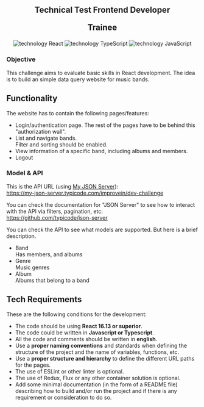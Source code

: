 <h2 align="center">
    <p>Technical Test Frontend Developer</p>
    <p>Trainee</p>
</h2>

<div align="center">
    <img src="https://img.shields.io/badge/React-149ECA?logo=React&logoColor=fff" alt="technology React"/>
    <img src="https://img.shields.io/badge/TypeScript-007EC6?logo=TypeScript&logoColor=fff" alt="technology TypeScript"/>
    <img src="https://img.shields.io/badge/JavaScript-EFD838?logo=JavaScript&logoColor=fff" alt="technology JavaScript"/>
</div>

### Objective

This challenge aims to evaluate basic skills in React development. The idea is to build an simple data query website for music bands.

## Functionality

The website has to contain the following pages/features:

- Login/authentication page. The rest of the pages have to be behind this "authorization wall".
- List and navigate bands.<br/>
  Filter and sorting should be enabled.
- View information of a specific band, including albums and members.
- Logout

### Model & API

This is the API URL (using [My JSON Server](https://my-json-server.typicode.com/)):<br/>
https://my-json-server.typicode.com/improvein/dev-challenge

You can check the documentation for "JSON Server" to see how to interact with the API via filters, pagination, etc:<br/>
https://github.com/typicode/json-server

You can check the API to see what models are supported. But here is a brief description.

- Band<br/>
  Has members, and albums
- Genre<br/>
  Music genres
- Album<br/>
  Albums that belong to a band

## Tech Requirements

These are the following conditions for the development:

- The code should be using **React 16.13 or superior**.
- The code could be written in **Javascript or Typescript**.
- All the code and comments should be written in **english**.
- Use a **proper naming conventions** and standards when defining the structure of the project and the name of variables, functions, etc.
- Use a **proper structure and hierarchy** to define the different URL paths for the pages.
- The use of ESLint or other linter is optional.
- The use of Redux, Flux or any other container solution is optional.
- Add some minimal documentation (in the form of a README file) describing how to build and/or run the project and if there is any requirement or consideration to do so.
